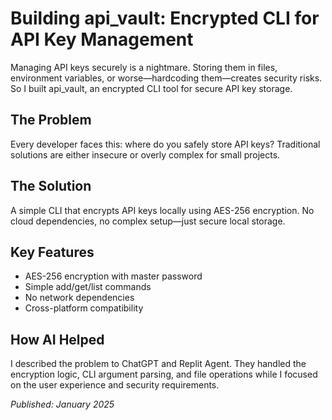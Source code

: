 # Building api_vault: Encrypted CLI for API Key Management

Managing API keys securely is a nightmare. Storing them in files, environment variables, or worse—hardcoding them—creates security risks. So I built api_vault, an encrypted CLI tool for secure API key storage.

## The Problem

Every developer faces this: where do you safely store API keys? Traditional solutions are either insecure or overly complex for small projects.

## The Solution

A simple CLI that encrypts API keys locally using AES-256 encryption. No cloud dependencies, no complex setup—just secure local storage.

## Key Features

- AES-256 encryption with master password
- Simple add/get/list commands
- No network dependencies
- Cross-platform compatibility

## How AI Helped

I described the problem to ChatGPT and Replit Agent. They handled the encryption logic, CLI argument parsing, and file operations while I focused on the user experience and security requirements.

*Published: January 2025*